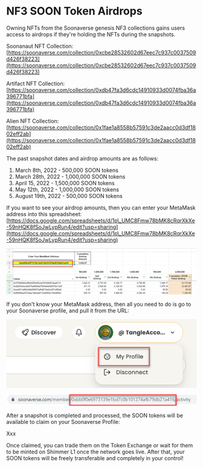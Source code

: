# NF3 SOON Token Airdrops

Owning NFTs from the Soonaverse genesis NF3 collections gains users access to airdrops if they're holding the NFTs during the snapshots.

Soonanaut NFT Collection: [https://soonaverse.com/collection/0xcbe28532602d67eec7c937c0037509d426f38223](https://soonaverse.com/collection/0xcbe28532602d67eec7c937c0037509d426f38223)

Artifact NFT Collection: [https://soonaverse.com/collection/0xdb47fa3d6cdc14910933d0074fba36a396771bfa](https://soonaverse.com/collection/0xdb47fa3d6cdc14910933d0074fba36a396771bfa)

Alien NFT Collection: [https://soonaverse.com/collection/0x1fae1a8558b57591c3de2aacc0d3df1802eff2ab](https://soonaverse.com/collection/0x1fae1a8558b57591c3de2aacc0d3df1802eff2ab)

The past snapshot dates and airdrop amounts are as follows:

1. March 8th, 2022 - 500,000 SOON tokens
2. March 28th, 2022 - 1,000,000 SOON tokens
3. April 15, 2022 - 1,500,000 SOON tokens
4. May 12th, 2022 - 1,000,000 SOON tokens
5. August 19th, 2022 - 500,000 SOON tokens

If you want to see your airdrop amounts, then you can enter your MetaMask address into this spreadsheet: [https://docs.google.com/spreadsheets/d/1p\_UMC8Fmw78bMK8cRqrXkXe-59nHQK8fSoJwLypRun4/edit?usp=sharing](https://docs.google.com/spreadsheets/d/1p\_UMC8Fmw78bMK8cRqrXkXe-59nHQK8fSoJwLypRun4/edit?usp=sharing)

![](../.gitbook/assets/image.png)

If you don't know your MetaMask address, then all you need to do is go to your Soonaverse profile, and pull it from the URL:



![](<../.gitbook/assets/image (1).png>)

![](<../.gitbook/assets/image (2).png>)



After a snapshot is completed and processed, the SOON tokens will be available to claim on your Soonaverse Profile:

Xxx

Once claimed, you can trade them on the Token Exchange or wait for them to be minted on Shimmer L1 once the network goes live. After that, your SOON tokens will be freely transferable and completely in your control!
